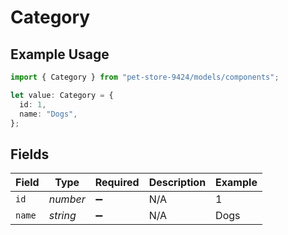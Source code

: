# Category

## Example Usage

```typescript
import { Category } from "pet-store-9424/models/components";

let value: Category = {
  id: 1,
  name: "Dogs",
};
```

## Fields

| Field              | Type               | Required           | Description        | Example            |
| ------------------ | ------------------ | ------------------ | ------------------ | ------------------ |
| `id`               | *number*           | :heavy_minus_sign: | N/A                | 1                  |
| `name`             | *string*           | :heavy_minus_sign: | N/A                | Dogs               |